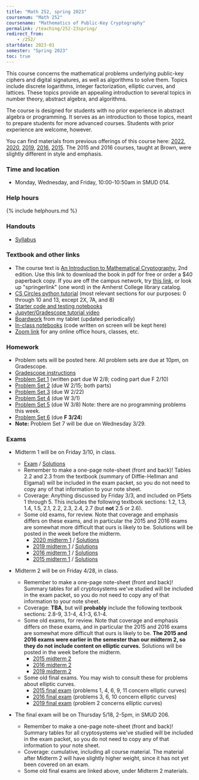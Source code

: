 ```yaml
---
title: "Math 252, spring 2023"
coursenum: "Math 252"
coursename: "Mathematics of Public-Key Cryptography"
permalink: /teaching/252-23spring/
redirect_from:
    - /252/
startdate: 2023-01
semester: "Spring 2023"
toc: true
---
```


This course concerns the mathematical problems underlying public-key ciphers and digital signatures, as well as algorithms to solve them. Topics include discrete logarithms, integer factorization, elliptic curves, and lattices. These topics provide an appealing introduction to several topics in number theory, abstract algebra, and algorithms.

The course is designed for students with no prior experience in abstract algebra or programming. It serves as an introduction to those topics, meant to prepare students for more advanced courses. Students with prior experience are welcome, however.

You can find materials from previous offerings of this course here: [2022](../252-22spring), [2020](../252-20spring), [2019](../252-19spring), [2016](../158-16fall), [2015](../158-15fall). The 2015 and 2016 courses, taught at Brown, were slightly different in style and emphasis.

### Time and location
* Monday, Wednesday, and Friday, 10:00-10:50am in SMUD 014.

### Help hours

{% include helphours.md %}

### Handouts

*   [Syllabus](handouts/syllabus.pdf)
<!--handouts-->

### Textbook and other links

*   The course text is [An Introduction to Mathematical Cryptography](https://link.springer.com/book/10.1007/978-1-4939-1711-2), 2nd edition. Use this link to download the book in pdf for free or order a $40 paperback copy. If you are off the campus network, try [this link](https://link.springer.com.ezproxy.amherst.edu/book/10.1007/978-1-4939-1711-2), or look up "springerlink" (one word) in the Amherst College library catalog.
*   [CS Circles python tutorial](https://cscircles.cemc.uwaterloo.ca/) (most relevant sections for our purposes: 0 through 10 and 13, except 2X, 7A, and 8)
*   [Starter code and testing notebooks](https://www.dropbox.com/sh/640n4qcsk468x1w/AABiecoKI6-X2i99pX0CqpG4a?dl=0)
*   [Jupyter/Gradescope tutorial video](https://www.dropbox.com/s/5ww4hq5ohfqdixr/252programmingTutorial.mp4?dl=0)
*   [Boardwork](https://www.dropbox.com/sh/9ynk20ozwjrxyp5/AADEFui6_gAt7mpxEep2dNWxa?dl=0) from my tablet (updated periodically)
*   [In-class notebooks](https://www.dropbox.com/sh/iqln2gj4n1m6l58/AABdzH-2VPDjaD6tTqdD5Zb5a?dl=0) (code written on screen will be kept here)
*   [Zoom link](https://amherstcollege.zoom.us/j/97816492611?pwd=VnFGcktXWTFXc2lTa2tXQVlkMU5Vdz09) for any online office hours, classes, etc.


### Homework

* Problem sets will be posted here. All problem sets are due at 10pm, on Gradescope.
* [Gradescope instructions](handouts/gsinfo.pdf)
* [Problem Set 1](psets/pset1.pdf) (written part due W 2/8; coding part due F 2/10)
* [Problem Set 2](psets/pset2.pdf) (due W 2/15; both parts)
* [Problem Set 3](psets/pset3.pdf) (due W 2/22)
* [Problem Set 4](psets/pset4.pdf) (due W 3/1)
* [Problem Set 5](psets/pset5.pdf) (due W 3/8) Note: there are no programming problems this week.
* [Problem Set 6](psets/pset6.pdf) (due <b>F 3/24</b>)
* **Note:** Problem Set 7 will be due on Wednesday 3/29.
<!--psets-->

### Exams

* Midterm 1 will be on Friday 3/10, in class.
    * [Exam](https://moodle.amherst.edu/pluginfile.php/1010111/mod_resource/content/1/midterm1compact.pdf) / [Solutions](https://moodle.amherst.edu/pluginfile.php/1010112/mod_resource/content/1/midterm1-soln.pdf)
    * Remember to make a one-page note-sheet (front and back)! Tables 2.2 and 2.3 from the textbook (summary of Diffie-Hellman and Elgamal) will be included in the exam packet, so you do not need to copy any of that information to your note sheet.
    * Coverage: Anything discussed by Friday 3/3, and included on PSets 1 through 5. This includes the following textbook sections: 1.2, 1.3, 1.4, 1.5, 2.1, 2.2, 2.3, 2.4, 2.7 (but **not** 2.5 or 2.6).
    * Some old exams, for review. Note that coverage and emphasis differs on these exams, and in particular the 2015 and 2016 exams are somewhat more difficult that ours is likely to be. Solutions will be posted in the week before the midterm.
        * [2020 midterm 1](../252-22spring/exams/midterm1-2020.pdf) / [Solutions](https://moodle.amherst.edu/pluginfile.php/1009145/mod_resource/content/1/midterm1-2020-soln.pdf)
        * [2019 midterm 1](../252-22spring/exams/midterm1-2019.pdf) / [Solutions](https://moodle.amherst.edu/pluginfile.php/1009146/mod_resource/content/1/midterm1-2019-soln.pdf)
        * [2016 midterm 1](../252-22spring/exams/midterm1-2016.pdf) / [Solutions](https://moodle.amherst.edu/pluginfile.php/1009147/mod_resource/content/1/midterm1-2016-soln.pdf)
        * [2015 midterm 1](../252-22spring/exams/midterm1-2015.pdf) / [Solutions](https://moodle.amherst.edu/pluginfile.php/1009148/mod_resource/content/1/midterm1-2015-soln.pdf)

* Midterm 2 will be on Friday 4/28, in class.
    * Remember to make a one-page note-sheet (front and back)! Summary tables for all cryptosystems we've studied will be included in the exam packet, so you do not need to copy any of that information to your note sheet.
    * Coverage: **TBA**, but will **probably** include the following textbook sections: 2.8-9, 3.1-4, 4.1-3, 6.1-4.
    * Some old exams, for review. Note that coverage and emphasis differs on these exams, and in particular the 2015 and 2016 exams are somewhat more difficult that ours is likely to be. **The 2015 and 2016 exams were earlier in the semester than our midterm 2, so they do not include content on elliptic curves.** Solutions will be posted in the week before the midterm.
        * [2015 midterm 2](../252-22spring/exams/midterm2practice/midterm2-2015.pdf)
        * [2016 midterm 2](../252-22spring/exams/midterm2practice/midterm2-2016.pdf)
        * [2019 midterm 2](../252-22spring/exams/midterm2practice/midterm2-2019.pdf)
    * Some old final exams. You may wish to consult these for problems about elliptic curves.
        * [2015 final exam](../252-22spring/exams/midterm2practice/final-2015.pdf) (problems 1, 4, 6, 9, 11 concern elliptic curves)
        * [2016 final exam](../252-22spring/exams/midterm2practice/final-2016.pdf) (problems 3, 6, 10 concern elliptic curves)
        * [2019 final exam](../252-22spring/exams/midterm2practice/final-2019.pdf) (problem 2 concerns elliptic curves)


* The final exam will be on Thursday 5/18, 2-5pm, in SMUD 206.
    * Remember to make a one-page note-sheet (front and back)! Summary tables for all cryptosystems we've studied will be included in the exam packet, so you do not need to copy any of that information to your note sheet.
    * Coverage: cumulative, including all course material. The material after Midterm 2 will have slightly higher weight, since it has not yet been covered on an exam.
    * Some old final exams are linked above, under Midterm 2 materials.
